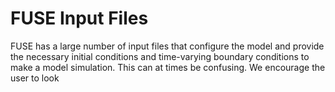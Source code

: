 # FUSE Input Files

FUSE has a large number of input files that configure the model and provide the necessary initial conditions and time-varying boundary conditions to make a model simulation. This can at times be confusing. We encourage the user to look

<a id="infile_file_formats"></a>
